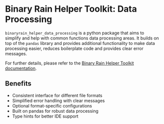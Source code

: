 # Binary Rain Helper Toolkit: Data Processing

`binaryrain_helper_data_processing` is a python package that aims to simplify and help with common functions data processing areas. It builds on top of the `pandas` library and provides additional functionality to make data processing easier, reduces boilerplate code and provides clear error messages.

For further details, please refer to the [Binary Rain Helper Toolkit documentation](https://binaryrain-net.github.io/Binary-Rain-Helper-Toolkit/toolkits/dataframe/).

## Benefits

- Consistent interface for different file formats
- Simplified error handling with clear messages
- Optional format-specific configurations
- Built on pandas for robust data processing
- Type hints for better IDE support
